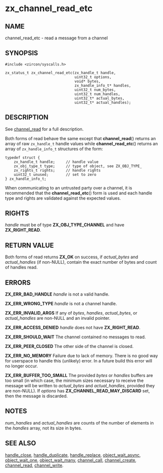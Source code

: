 # zx_channel_read_etc

## NAME

<!-- Updated by update-docs-from-abigen, do not edit. -->

channel_read_etc - read a message from a channel

## SYNOPSIS

<!-- Updated by update-docs-from-abigen, do not edit. -->

```
#include <zircon/syscalls.h>

zx_status_t zx_channel_read_etc(zx_handle_t handle,
                                uint32_t options,
                                void* bytes,
                                zx_handle_info_t* handles,
                                uint32_t num_bytes,
                                uint32_t num_handles,
                                uint32_t* actual_bytes,
                                uint32_t* actual_handles);
```

## DESCRIPTION

See [channel_read](channel_read.md) for a full description.

Both forms of read behave the same except that **channel_read**() returns an
array of raw ``zx_handle_t`` handle values while **channel_read_etc**() returns
an array of ``zx_handle_info_t`` structures of the form:

```
typedef struct {
    zx_handle_t handle;     // handle value
    zx_obj_type_t type;     // type of object, see ZX_OBJ_TYPE_
    zx_rights_t rights;     // handle rights
    uint32_t unused;        // set to zero
} zx_handle_info_t;
```

When communicating to an untrusted party over a channel, it is recommended
that the **channel_read_etc**() form is used and each handle type and rights
are validated against the expected values.

## RIGHTS

<!-- Updated by update-docs-from-abigen, do not edit. -->

*handle* must be of type **ZX_OBJ_TYPE_CHANNEL** and have **ZX_RIGHT_READ**.

## RETURN VALUE

Both forms of read returns **ZX_OK** on success, if *actual_bytes*
and *actual_handles* (if non-NULL), contain the exact number of bytes
and count of handles read.

## ERRORS

**ZX_ERR_BAD_HANDLE**  *handle* is not a valid handle.

**ZX_ERR_WRONG_TYPE**  *handle* is not a channel handle.

**ZX_ERR_INVALID_ARGS**  If any of *bytes*, *handles*, *actual_bytes*, or
*actual_handles* are non-NULL and an invalid pointer.

**ZX_ERR_ACCESS_DENIED**  *handle* does not have **ZX_RIGHT_READ**.

**ZX_ERR_SHOULD_WAIT**  The channel contained no messages to read.

**ZX_ERR_PEER_CLOSED**  The other side of the channel is closed.

**ZX_ERR_NO_MEMORY**  Failure due to lack of memory.
There is no good way for userspace to handle this (unlikely) error.
In a future build this error will no longer occur.

**ZX_ERR_BUFFER_TOO_SMALL**  The provided *bytes* or *handles* buffers
are too small (in which case, the minimum sizes necessary to receive
the message will be written to *actual_bytes* and *actual_handles*,
provided they are non-NULL). If *options* has **ZX_CHANNEL_READ_MAY_DISCARD**
set, then the message is discarded.

## NOTES

*num_handles* and *actual_handles* are counts of the number of elements
in the *handles* array, not its size in bytes.

## SEE ALSO

[handle_close](handle_close.md),
[handle_duplicate](handle_duplicate.md),
[handle_replace](handle_replace.md),
[object_wait_async](object_wait_async.md),
[object_wait_one](object_wait_one.md),
[object_wait_many](object_wait_many.md),
[channel_call](channel_call.md),
[channel_create](channel_create.md),
[channel_read](channel_read.md),
[channel_write](channel_write.md).

